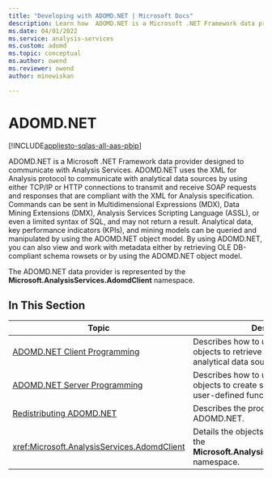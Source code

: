 ```yaml
---
title: "Developing with ADOMD.NET | Microsoft Docs"
description: Learn how  ADOMD.NET is a Microsoft .NET Framework data provider designed to communicate with Microsoft SQL Server Analysis Services (SSAS).
ms.date: 04/01/2022
ms.service: analysis-services
ms.custom: adomd
ms.topic: conceptual
ms.author: owend
ms.reviewer: owend
author: minewiskan

---
```

# ADOMD.NET

[!INCLUDE[appliesto-sqlas-all-aas-pbip](../includes/appliesto-sqlas-all-aas-pbip.md)]

  ADOMD.NET is a Microsoft .NET Framework data provider designed to communicate with Analysis Services. ADOMD.NET uses the XML for Analysis protocol to communicate with analytical data sources by using either TCP/IP or HTTP connections to transmit and receive SOAP requests and responses that are compliant with the XML for Analysis specification. Commands can be sent in Multidimensional Expressions (MDX), Data Mining Extensions (DMX), Analysis Services Scripting Language (ASSL), or even a limited syntax of SQL, and may not return a result. Analytical data, key performance indicators (KPIs), and mining models can be queried and manipulated by using the ADOMD.NET object model. By using ADOMD.NET, you can also view and work with metadata either by retrieving OLE DB-compliant schema rowsets or by using the ADOMD.NET object model.  
  
 The ADOMD.NET data provider is represented by the **Microsoft.AnalysisServices.AdomdClient** namespace.  
  
## In This Section  
  
|Topic|Description|  
|-----------|-----------------|  
|[ADOMD.NET Client Programming](multidimensional-models-adomd-net-client/adomd-net-client-programming.md)|Describes how to use ADOMD.NET client objects to retrieve data and metadata from analytical data sources.|  
|[ADOMD.NET Server Programming](multidimensional-models-adomd-net-server/adomd-net-server-programming.md)|Describes how to use ADOMD.NET server objects to create stored procedures and user-defined functions.|  
|[Redistributing ADOMD.NET](redistributing-adomd-net.md)|Describes the process of redistributing ADOMD.NET.|  
|<xref:Microsoft.AnalysisServices.AdomdClient>|Details the objects that are contained in the **Microsoft.AnalysisServices.AdomdClient** namespace.|
